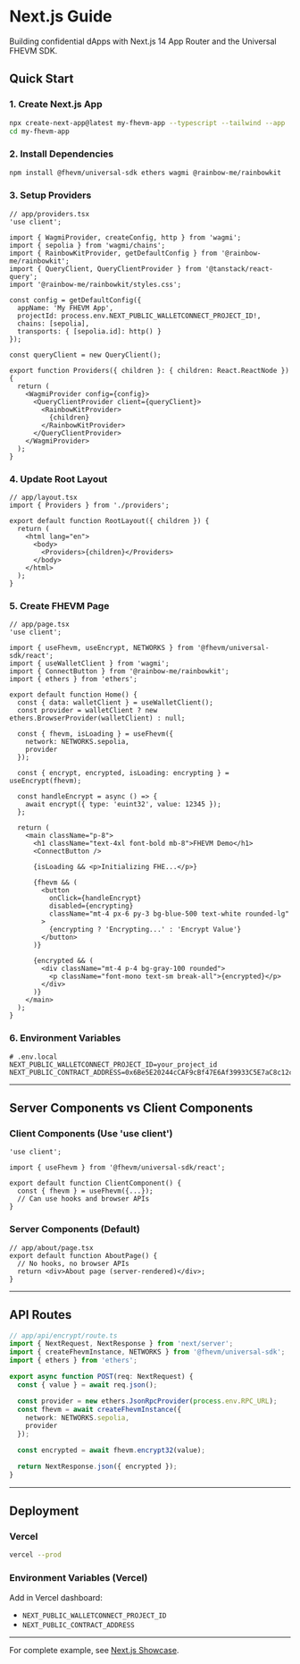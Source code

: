 # Next.js Guide

Building confidential dApps with Next.js 14 App Router and the Universal FHEVM SDK.

## Quick Start

### 1. Create Next.js App

```bash
npx create-next-app@latest my-fhevm-app --typescript --tailwind --app
cd my-fhevm-app
```

### 2. Install Dependencies

```bash
npm install @fhevm/universal-sdk ethers wagmi @rainbow-me/rainbowkit
```

### 3. Setup Providers

```tsx
// app/providers.tsx
'use client';

import { WagmiProvider, createConfig, http } from 'wagmi';
import { sepolia } from 'wagmi/chains';
import { RainbowKitProvider, getDefaultConfig } from '@rainbow-me/rainbowkit';
import { QueryClient, QueryClientProvider } from '@tanstack/react-query';
import '@rainbow-me/rainbowkit/styles.css';

const config = getDefaultConfig({
  appName: 'My FHEVM App',
  projectId: process.env.NEXT_PUBLIC_WALLETCONNECT_PROJECT_ID!,
  chains: [sepolia],
  transports: { [sepolia.id]: http() }
});

const queryClient = new QueryClient();

export function Providers({ children }: { children: React.ReactNode }) {
  return (
    <WagmiProvider config={config}>
      <QueryClientProvider client={queryClient}>
        <RainbowKitProvider>
          {children}
        </RainbowKitProvider>
      </QueryClientProvider>
    </WagmiProvider>
  );
}
```

### 4. Update Root Layout

```tsx
// app/layout.tsx
import { Providers } from './providers';

export default function RootLayout({ children }) {
  return (
    <html lang="en">
      <body>
        <Providers>{children}</Providers>
      </body>
    </html>
  );
}
```

### 5. Create FHEVM Page

```tsx
// app/page.tsx
'use client';

import { useFhevm, useEncrypt, NETWORKS } from '@fhevm/universal-sdk/react';
import { useWalletClient } from 'wagmi';
import { ConnectButton } from '@rainbow-me/rainbowkit';
import { ethers } from 'ethers';

export default function Home() {
  const { data: walletClient } = useWalletClient();
  const provider = walletClient ? new ethers.BrowserProvider(walletClient) : null;

  const { fhevm, isLoading } = useFhevm({
    network: NETWORKS.sepolia,
    provider
  });

  const { encrypt, encrypted, isLoading: encrypting } = useEncrypt(fhevm);

  const handleEncrypt = async () => {
    await encrypt({ type: 'euint32', value: 12345 });
  };

  return (
    <main className="p-8">
      <h1 className="text-4xl font-bold mb-8">FHEVM Demo</h1>
      <ConnectButton />

      {isLoading && <p>Initializing FHE...</p>}

      {fhevm && (
        <button
          onClick={handleEncrypt}
          disabled={encrypting}
          className="mt-4 px-6 py-3 bg-blue-500 text-white rounded-lg"
        >
          {encrypting ? 'Encrypting...' : 'Encrypt Value'}
        </button>
      )}

      {encrypted && (
        <div className="mt-4 p-4 bg-gray-100 rounded">
          <p className="font-mono text-sm break-all">{encrypted}</p>
        </div>
      )}
    </main>
  );
}
```

### 6. Environment Variables

```env
# .env.local
NEXT_PUBLIC_WALLETCONNECT_PROJECT_ID=your_project_id
NEXT_PUBLIC_CONTRACT_ADDRESS=0x6Be5E20244cCAF9cBf47E6Af39933C5E7aC8c12c
```

---

## Server Components vs Client Components

### Client Components (Use 'use client')

```tsx
'use client';

import { useFhevm } from '@fhevm/universal-sdk/react';

export default function ClientComponent() {
  const { fhevm } = useFhevm({...});
  // Can use hooks and browser APIs
}
```

### Server Components (Default)

```tsx
// app/about/page.tsx
export default function AboutPage() {
  // No hooks, no browser APIs
  return <div>About page (server-rendered)</div>;
}
```

---

## API Routes

```typescript
// app/api/encrypt/route.ts
import { NextRequest, NextResponse } from 'next/server';
import { createFhevmInstance, NETWORKS } from '@fhevm/universal-sdk';
import { ethers } from 'ethers';

export async function POST(req: NextRequest) {
  const { value } = await req.json();

  const provider = new ethers.JsonRpcProvider(process.env.RPC_URL);
  const fhevm = await createFhevmInstance({
    network: NETWORKS.sepolia,
    provider
  });

  const encrypted = await fhevm.encrypt32(value);

  return NextResponse.json({ encrypted });
}
```

---

## Deployment

### Vercel

```bash
vercel --prod
```

### Environment Variables (Vercel)

Add in Vercel dashboard:
- `NEXT_PUBLIC_WALLETCONNECT_PROJECT_ID`
- `NEXT_PUBLIC_CONTRACT_ADDRESS`

---

For complete example, see [Next.js Showcase](../examples/nextjs-showcase/).

